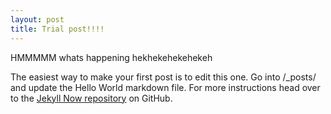 ```yaml
---
layout: post
title: Trial post!!!!
---
```


HMMMMM
whats
happening
hekhekehekehekeh


The easiest way to make your first post is to edit this one. Go into /_posts/ and update the Hello World markdown file. For more instructions head over to the [Jekyll Now repository](https://github.com/barryclark/jekyll-now) on GitHub.
